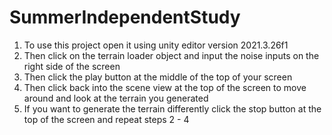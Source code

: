# SummerIndependentStudy
1. To use this project open it using unity editor version 2021.3.26f1
2. Then click on the terrain loader object and input the noise inputs on the right side of the screen
3. Then click the play button at the middle of the top of your screen
4. Then click back into the scene view at the top of the screen to move around and look at the terrain you generated
5. If you want to generate the terrain differently click the stop button at the top of the screen and repeat steps 2 - 4
